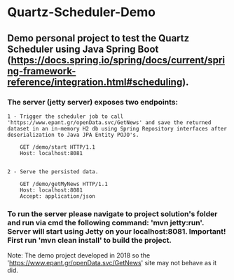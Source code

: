 # Quartz-Scheduler-Demo


## Demo personal project to test the Quartz Scheduler using Java Spring Boot (https://docs.spring.io/spring/docs/current/spring-framework-reference/integration.html#scheduling).

### The server (jetty server) exposes two endpoints:
    1 - Trigger the scheduler job to call 'https://www.epant.gr/openData.svc/GetNews' and save the returned dataset in an in-memory H2 db using Spring Repository interfaces after deserialization to Java JPA Entity POJO's.
    
        GET /demo/start HTTP/1.1
        Host: localhost:8081
    
    
    2 - Serve the persisted data.
    
        GET /demo/getMyNews HTTP/1.1
        Host: localhost:8081
        Accept: application/json


### To run the server please navigate to project solution's folder and run via cmd the following command: 'mvn jetty:run'. Server will start using Jetty on your localhost:8081. Important! First run 'mvn clean install' to build the project.


Note: The demo project developed in 2018 so the 'https://www.epant.gr/openData.svc/GetNews' site may not behave as it did.
